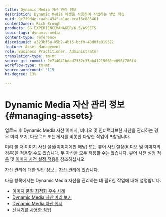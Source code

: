 ```yaml
---
title: Dynamic Media 자산 관리 정보
description: Dynamic Media 에셋을 사용하여 작업하는 방법 학습
uuid: 9c7f9d4e-caab-434f-a1ae-eca16c883461
contentOwner: Rick Brough
products: SG_EXPERIENCEMANAGER/6.5/ASSETS
topic-tags: dynamic-media
content-type: reference
discoiquuid: a323bf5a-b5b2-4b15-bcf8-48d0fe819512
feature: Asset Management
role: Business Practitioner, Administrator
translation-type: tm+mt
source-git-commit: 2e734041bdad7332c35ab41215069ee696f786f4
workflow-type: tm+mt
source-wordcount: '119'
ht-degree: 13%

---
```



# Dynamic Media 자산 관리 정보 {#managing-assets}

업로드 후 Dynamic Media 자산 이미지, 비디오 및 인터랙티브한 자산을 관리하는 경우 미리 보기, 다운로드 또는 게시를 비롯한 다양한 작업이 포함됩니다.

미리 볼 때 이미지 사전 설정(이미지에만 해당) 또는 뷰어 사전 설정(비디오 및 이미지의 경우)을 적용할 수도 있습니다. 두 자산을 모두 적용할 수는 없습니다. [뷰어 사전 설정 적용](/help/assets/viewer-presets.md) 및 [이미지 사전 설정 적용](/help/assets/image-sets.md)을 참조하십시오.

자산 관리에 대한 일반 정보는 [자산 관리](/help/assets/manage-assets.md)에 있습니다.

다음 항목에서는 Dynamic Media 자산을 관리하는 데 필요한 작업에 대해 설명합니다.

* [이미지 품질 최적화 우수 사례](/help/assets/best-practices-for-optimizing-the-quality-of-your-images.md)
* [Dynamic Media 자산 미리 보기](/help/assets/previewing-assets.md)
* [Dynamic Media 자산 게시](/help/assets/publishing-dynamicmedia-assets.md)
* [선택기를 사용한 작업](/help/assets/working-with-selectors.md)
